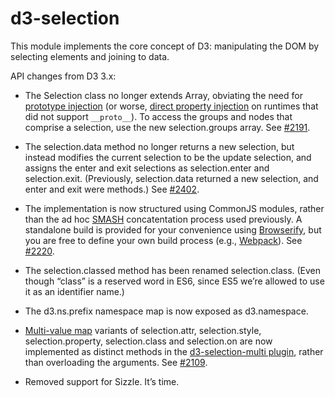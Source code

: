 # d3-selection

This module implements the core concept of D3: manipulating the DOM by selecting elements and joining to data.

API changes from D3 3.x:

* The Selection class no longer extends Array, obviating the need for [prototype injection](http://perfectionkills.com/how-ecmascript-5-still-does-not-allow-to-subclass-an-array/#wrappers_prototype_chain_injection) (or worse, [direct property injection](http://perfectionkills.com/how-ecmascript-5-still-does-not-allow-to-subclass-an-array/#wrappers_direct_property_injection) on runtimes that did not support `__proto__`). To access the groups and nodes that comprise a selection, use the new selection.groups array. See [#2191](https://github.com/mbostock/d3/issues/2191).

* The selection.data method no longer returns a new selection, but instead modifies the current selection to be the update selection, and assigns the enter and exit selections as selection.enter and selection.exit. (Previously, selection.data returned a new selection, and enter and exit were methods.) See [#2402](https://github.com/mbostock/d3/issues/2402).

* The implementation is now structured using CommonJS modules, rather than the ad hoc [SMASH](https://github.com/mbostock/smash) concatentation process used previously. A standalone build is provided for your convenience using [Browserify](http://browserify.org/), but you are free to define your own build process (e.g., [Webpack](https://webpack.github.io/)). See [#2220](https://github.com/mbostock/d3/issues/2220).

* The selection.classed method has been renamed selection.class. (Even though “class” is a reserved word in ES6, since ES5 we’re allowed to use it as an identifier name.)

* The d3.ns.prefix namespace map is now exposed as d3.namespace.

* [Multi-value map](http://bl.ocks.org/mbostock/3305515) variants of selection.attr, selection.style, selection.property, selection.class and selection.on are now implemented as distinct methods in the [d3-selection-multi plugin](https://github.com/d3/d3-selection-multi), rather than overloading the arguments. See [#2109](https://github.com/mbostock/d3/issues/2109).

* Removed support for Sizzle. It’s time.
